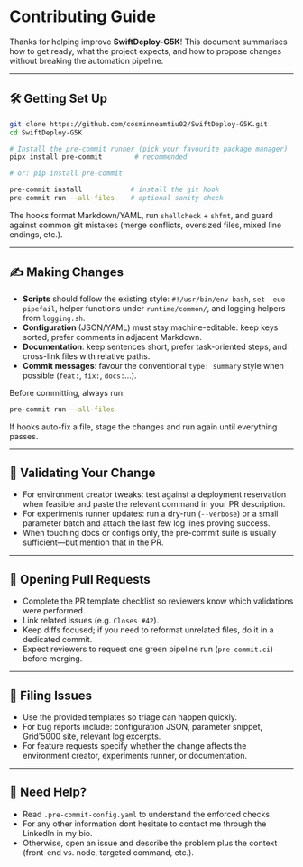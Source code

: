 # Contributing Guide

Thanks for helping improve **SwiftDeploy-G5K**! This document summarises how to get ready, what the project expects, and
how to propose changes without breaking the automation pipeline.

---

## 🛠️ Getting Set Up

```bash
git clone https://github.com/cosminneamtiu02/SwiftDeploy-G5K.git
cd SwiftDeploy-G5K

# Install the pre-commit runner (pick your favourite package manager)
pipx install pre-commit        # recommended

# or: pip install pre-commit

pre-commit install            # install the git hook
pre-commit run --all-files    # optional sanity check
```

The hooks format Markdown/YAML, run `shellcheck` + `shfmt`, and guard against common git mistakes (merge conflicts,
oversized files, mixed line endings, etc.).

---

## ✍️ Making Changes

- **Scripts** should follow the existing style: `#!/usr/bin/env bash`, `set -euo pipefail`, helper functions under
 `runtime/common/`, and logging helpers from `logging.sh`.
- **Configuration** (JSON/YAML) must stay machine-editable: keep keys sorted, prefer comments in adjacent Markdown.
- **Documentation**: keep sentences short, prefer task-oriented steps, and cross-link files with relative paths.
- **Commit messages**: favour the conventional `type: summary` style when possible (`feat:`, `fix:`, `docs:`...).

Before committing, always run:

```bash
pre-commit run --all-files
```

If hooks auto-fix a file, stage the changes and run again until everything passes.

---

## 🔬 Validating Your Change

- For environment creator tweaks: test against a deployment reservation when feasible and paste the relevant command in
 your PR description.
- For experiments runner updates: run a dry-run (`--verbose`) or a small parameter batch and attach the last few log
 lines proving success.
- When touching docs or configs only, the pre-commit suite is usually sufficient—but mention that in the PR.

---

## 🧾 Opening Pull Requests

- Complete the PR template checklist so reviewers know which validations were performed.
- Link related issues (e.g. `Closes #42`).
- Keep diffs focused; if you need to reformat unrelated files, do it in a dedicated commit.
- Expect reviewers to request one green pipeline run (`pre-commit.ci`) before merging.

---

## 🐞 Filing Issues

- Use the provided templates so triage can happen quickly.
- For bug reports include: configuration JSON, parameter snippet, Grid'5000 site, relevant log excerpts.
- For feature requests specify whether the change affects the environment creator, experiments runner, or documentation.

---

## 🙋 Need Help?

- Read `.pre-commit-config.yaml` to understand the enforced checks.
- For any other information dont hesitate to contact me through the LinkedIn in my bio.
- Otherwise, open an issue and describe the problem plus the context (front-end vs. node, targeted command, etc.).
